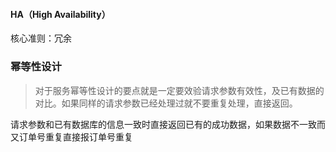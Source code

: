 #### HA（High Availability）
核心准则：冗余



### 幂等性设计
> 对于服务幂等性设计的要点就是一定要效验请求参数有效性，及已有数据的对比。如果同样的请求参数已经处理过就不要重复处理，直接返回。

请求参数和已有数据库的信息一致时直接返回已有的成功数据，如果数据不一致而又订单号重复直接报订单号重复